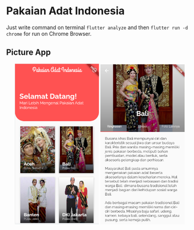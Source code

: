 # Pakaian Adat Indonesia

Just write command on terminal `flutter analyze` and then `flutter run -d chrome` for run on Chrome Browser.

## Picture App

<p align="center">
<span>
    <img width=45% src="images/showcase1.png" alt="Homepage">
    <img width=45% src="images/showcase2.png" alt="Detail Page">
</span>
</p>